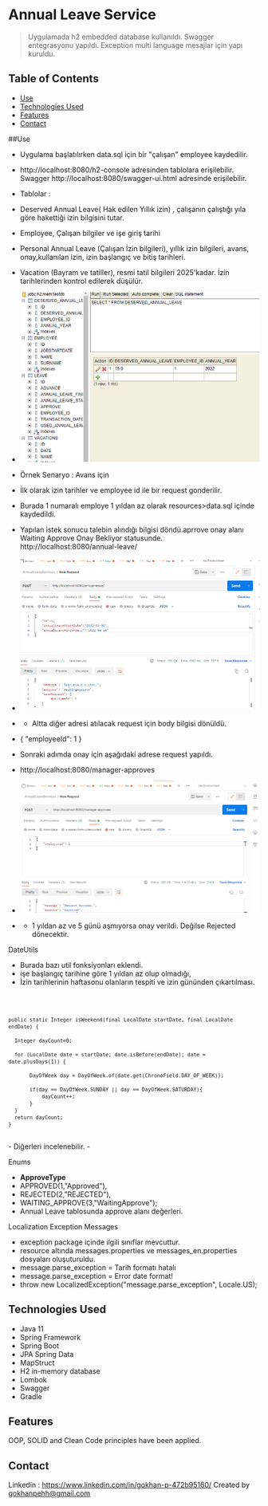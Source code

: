 # Annual Leave Service
> Uygulamada h2 embedded database kullanıldı. Swagger entegrasyonu yapıldı. Exception multi language mesajlar için yapı kuruldu.

## Table of Contents
* [Use](#technologies-used)
* [Technologies Used](#technologies-used)
* [Features](#features)
* [Contact](#contact)

##Use
- Uygulama başlatılırken data.sql için bir "çalışan" employee kaydedilir.
- http://localhost:8080/h2-console adresinden tablolara erişilebilir.
Swagger http://localhost:8080/swagger-ui.html adresinde erişilebilir.
- Tablolar :
- Deserved Annual Leave( Hak edilen Yıllık izin) , çalışanın çalıştığı yıla göre hakettiği izin bilgisini tutar.
- Employee, Çalışan bilgiler ve işe giriş tarihi
- Personal Annual Leave (Çalışan İzin bilgileri), yıllık izin bilgileri, avans, onay,kullanılan izin, izin başlangıç ve bitiş tarihleri.
- Vacation (Bayram ve tatiller), resmi tatil bilgileri 2025'kadar. İzin tarihlerinden kontrol edilerek düşülür.

- ![img.png](img.png)
- Örnek Senaryo : Avans için
- İlk olarak izin tarihler ve employee id ile bir request gonderilir.
- Burada 1 numaralı employe 1 yıldan az olarak resources>data.sql içinde kaydedildi.
- Yapılan istek sonucu talebin alındığı bilgisi döndü.aprrove onay alanı Waiting Approve Onay Bekliyor statusunde.
  http://localhost:8080/annual-leave/
- ![img_1.png](img_1.png)
- - Altta diğer adresi atılacak request için body bilgisi dönüldü.
- {  "employeeId": 1  }
- Sonraki adımda onay için aşağıdaki adrese request yapıldı.
- http://localhost:8080/manager-approves
- ![img_2.png](img_2.png)
- - 1 yıldan az ve 5 günü aşmıyorsa onay verildi. Değilse Rejected dönecektir.

DateUtils
  - Burada bazı util fonksiyonları eklendi.
  - işe başlangıç tarihine göre 1 yıldan az olup olmadığı,
  - İzin tarihlerinin haftasonu olanların tespiti ve izin gününden çıkartılması.

<code>
     
    public static Integer isWeekend(final LocalDate startDate, final LocalDate endDate) {

      Integer dayCount=0;

      for (LocalDate date = startDate; date.isBefore(endDate); date = date.plusDays(1)) {

           DayOfWeek day = DayOfWeek.of(date.get(ChronoField.DAY_OF_WEEK));

           if(day == DayOfWeek.SUNDAY || day == DayOfWeek.SATURDAY){
               dayCount++;
           }
      }
      return dayCount;
    }
</code>
  - Diğerleri incelenebilir.
  - 

Enums
  - **ApproveType**
  - APPROVED(1,"Approved"),
  - REJECTED(2,"REJECTED"),
  - WAITING_APPROVE(3,"WaitingApprove");
  - Annual Leave tablosunda approve alanı değerleri.

Localization Exception Messages
  - exception package içinde ilgili sınıflar mevcuttur.
  - resource altında messages.properties ve messages_en.properties dosyaları oluşuturuldu.
  - message.parse_exception = Tarih formatı hatalı
  - message.parse_exception = Error date format!
  -  throw new LocalizedException("message.parse_exception", Locale.US);

## Technologies Used
- Java 11
- Spring Framework
- Spring Boot
- JPA Spring Data
- MapStruct
- H2 in-memory database
- Lombok
- Swagger
- Gradle


## Features
OOP, SOLID and Clean Code principles have been applied.

## Contact
Linkedin : https://www.linkedin.com/in/gokhan-p-472b95160/
Created by gokhanpehh@gmail.com
